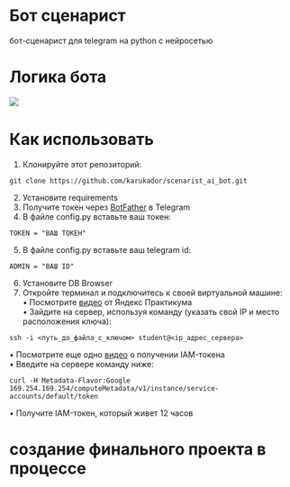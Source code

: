 # Бот сценарист
бот-сценарист для telegram на python с нейросетью
# Логика бота 
<img src="https://github.com/karukador/scenarist_ai_bot/blob/main/%D0%BB%D0%BE%D0%B3%D0%B8%D0%BA%D0%B0%20%D0%B1%D0%BE%D1%82%D0%B0.png"/>&nbsp;
# Как использовать
1) Клонируйте этот репозиторий:
```
git clone https://github.com/karukador/scenarist_ai_bot.git
```
2) Установите requirements
3) Получите токен через [BotFather](https://telegram.me/BotFather) в Telegram 
4) В файле config.py вставьте ваш токен:
```
TOKEN = "ВАШ ТОКЕН"
```
5) В файле config.py вставьте ваш telegram id:
```
ADMIN = "ВАШ ID"
```
6) Установите DB Browser
7) Откройте терминал и подключитесь к своей виртуальной машине:   
   • Посмотрите [видео](https://code.s3.yandex.net/kids-ai/video/1710521524357368.mp4) от Яндекс Практикума   
   • Зайдите на сервер, используя команду (указать свой IP и место расположения ключа):   
```
ssh -i <путь_до_файла_с_ключом> student@<ip_адрес_сервера>  
```
   • Посмотрите еще одно [видео](https://code.s3.yandex.net/kids-ai/video/1710080423616925.mp4) о получении IAM-токена   
   • Введите на сервере команду ниже:   
```
curl -H Metadata-Flavor:Google 169.254.169.254/computeMetadata/v1/instance/service-accounts/default/token
```
   • Получите IAM-токен, который живет 12 часов   
# создание финального проекта в процессе
